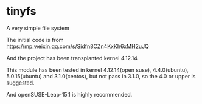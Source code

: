 # tinyfs

A very simple file system

The initial code is from https://mp.weixin.qq.com/s/Sidfn8CZn4KxKh6xMH2uJQ

And the project has been transplanted kernel 4.12.14

This module has been tested in kernel 4.12.14(open suse), 4.4.0(ubuntu), 5.0.15(ubuntu) and 3.1.0(centos), but not pass in 3.1.0, so the 4.0 or upper is suggested.

And openSUSE-Leap-15.1 is highly recommended.
